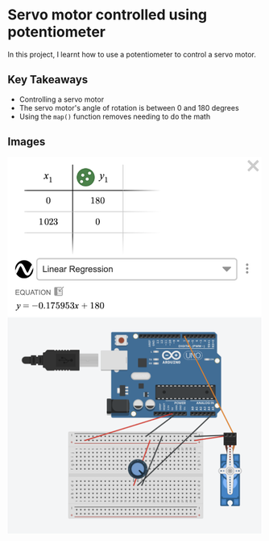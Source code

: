 # Servo motor controlled using potentiometer

In this project, I learnt how to use a potentiometer to control a servo motor.

## Key Takeaways

- Controlling a servo motor
- The servo motor's angle of rotation is between 0 and 180 degrees
- Using the `map()` function removes needing to do the math 

## Images

<img src="images/eqn.png">
<img src="schematics/circuit.png">
